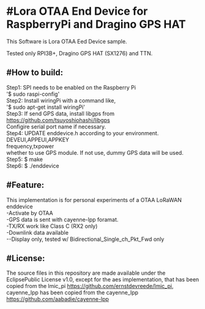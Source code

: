 #Lora OTAA End Device for RaspberryPi and Dragino GPS HAT
====================================================

This Software is Lora OTAA Eed Device sample.

Tested only RPI3B+, Dragino GPS HAT (SX1276) and TTN.  

#How to build:
-----------
Step1: SPI needs to be enabled on the Raspberry Pi  
    '$ sudo raspi-config'  
Step2: Install wiringPi with a command like,  
    '$ sudo apt-get install wiringPi'  
Step3: If send GPS data, install libgps from https://github.com/tsuyoshiohashi/libgps  
    Configire serial port name if necessary.  
Step4: UPDATE enddevice.h according to your environment.    
    DEVEUI,APPEUI,APPKEY  
    frequency,txpower  
    whether to use GPS module. If not use, dummy GPS data will be used.  
Step5: $ make    
Step6: $ ./enddevice  

#Feature:
-----------
This implementation is for personal experiments of a OTAA LoRaWAN enddevice  
 -Activate by OTAA  
 -GPS data is sent with cayenne-lpp foramat.    
 -TX/RX work like Class C (RX2 only)  
 -Downlink data available  
    --Display only, tested w/ Bidirectional_Single_ch_Pkt_Fwd only  

#License:
-----------
The source files in this repository are made available under the EclipsePublic License v1.0, except for the aes implementation, that has been copied from the lmic_pi https://github.com/ernstdevreede/lmic_pi, 
cayenne_lpp has been copied from the cayenne_lpp https://github.com/aabadie/cayenne-lpp  

